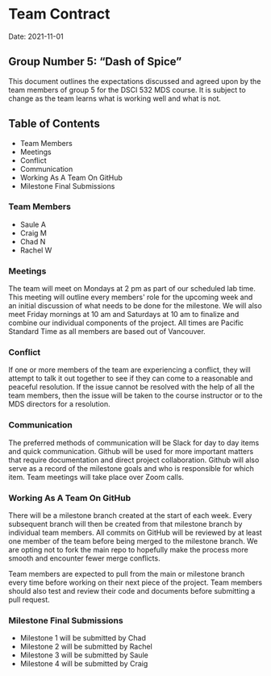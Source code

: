 Team Contract
================
 Date: 2021-11-01

## Group Number 5: “Dash of Spice”
This document outlines the expectations discussed and agreed upon by the team members of group 5 for the DSCI 532 MDS course. It is subject to change as the team learns what is working well and what is not.

## Table of Contents

 - Team Members
 - Meetings
 - Conflict
 - Communication
 - Working As A Team On GitHub
 - Milestone Final Submissions

### Team Members
- Saule A
- Craig M
- Chad N
- Rachel W


### Meetings

The team will meet on Mondays at 2 pm as part of our scheduled lab time. This meeting will outline every members' role for the upcoming week and an initial discussion of what needs to be done for the milestone. We will also meet Friday mornings at 10 am and Saturdays at 10 am to finalize and combine our individual components of the project. All times are Pacific Standard Time as all members are based out of Vancouver.

### Conflict

If one or more members of the team are experiencing a conflict, they will attempt to talk it out together to see if they can come to a reasonable and peaceful resolution. If the issue cannot be resolved with the help of all the team members, then the issue will be taken to the course instructor or to the MDS directors for a resolution.


### Communication

The preferred methods of communication will be Slack for day to day items and quick communication. Github will be used for more important matters that require documentation and direct project collaboration. Github will also serve as a record of the milestone goals and who is responsible for which item. Team meetings will take place over Zoom calls.

### Working As A Team On GitHub

There will be a milestone branch created at the start of each week. Every subsequent branch will then be created from that milestone branch by individual team members. All commits on GitHub will be reviewed by at least one member of the team before being merged to the milestone branch. We are opting not to fork the main repo to hopefully make the process more smooth and encounter fewer merge conflicts.

Team members are expected to pull from the main or milestone branch every time before working on their next piece of the project. Team members should also test and review their code and documents before submitting a pull request.

### Milestone Final Submissions

- Milestone 1 will be submitted by Chad
- Milestone 2 will be submitted by Rachel
- Milestone 3 will be submitted by Saule
- Milestone 4 will be submitted by Craig